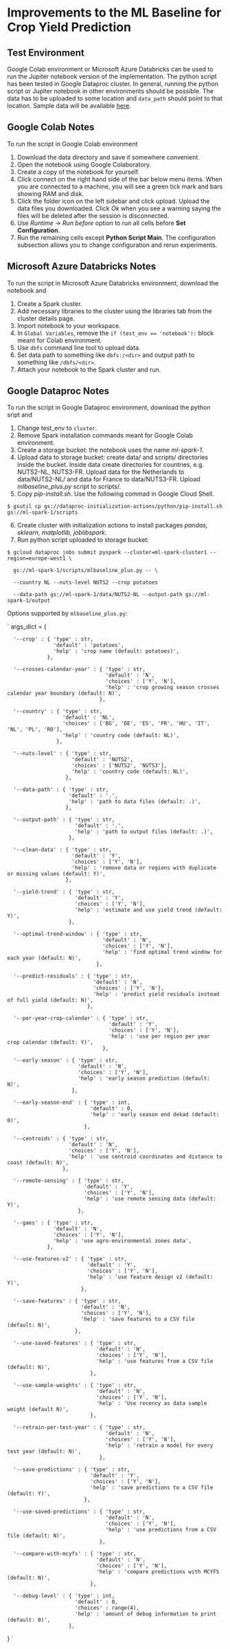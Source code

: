 # Improvements to the ML Baseline for Crop Yield Prediction

## Test Environment
Google Colab environment or Microsoft Azure Databricks can be used to run
the Jupiter notebook version of the implementation. The python script has
been tested in Google Dataproc cluster. In general, running the python script
or Jupiter notebook in other environments should be possible. The data has to
be uploaded to some location and `data_path` should point to that location.
Sample data will be available [here](https://doi.org/10.5281/zenodo.4312941).

## Google Colab Notes
To run the script in Google Colab environment
1. Download the data directory and save it somewhere convenient.
2. Open the notebook using Google Colaboratory.
3. Create a copy of the notebook for yourself.
4. Click connect on the right hand side of the bar below menu items.
   When you are connected to a machine, you will see a green tick mark 
   and bars showing RAM and disk.
5. Click the folder icon on the left sidebar and click upload.
   Upload the data files you downloaded. Click *Ok* when you see a warning 
   saying the files will be deleted after the session is disconnected.
6. Use *Runtime* -> *Run before* option to run all cells before 
   **Set Configuration**.
7. Run the remaining cells except **Python Script Main**.
   The configuration subsection allows you to change configuration 
   and rerun experiments.

## Microsoft Azure Databricks Notes

To run the script in Microsoft Azure Databricks environment, download the notebook and
1. Create a Spark cluster.
2. Add necessary libraries to the cluster using the libraries tab from the cluster details page.
3. Import notebook to your workspace.
4. In `Global Variables`, remove the `if (test_env == 'notebook'):` block meant for Colab environment.
5. Use `dbfs` command line tool to upload data. 
6. Set data path to something like `dbfs:/<dir>` and output path to something like `/dbfs/<dir>`.
7. Attach your notebook to the Spark cluster and run.

## Google Dataproc Notes

To run the script in Google Dataproc environment, download the python sript and
1. Change test_env to `cluster`.
2. Remove Spark installation commands meant for Google Colab environment.
3. Create a storage bucket: the notebook uses the name *ml-spark-1*.
4. Upload data to storage bucket: create data/ and scripts/ directories inside
   the bucket. Inside data create directories for countries, e.g. NUTS2-NL,
   NUTS3-FR. Upload data for the Netherlands to data/NUTS2-NL/ and data for
   France to data/NUTS3-FR. Upload *mlbaseline_plus.py* script to scripts/.
5. Copy *pip-install.sh*. Use the following commad in Google Cloud Shell.

`$ gsutil cp gs://dataproc-initialization-actions/python/pip-install.sh gs://ml-spark-1/scripts`

6. Create cluster with initialization actions to install packages *pandas,
   sklearn, matplotlib, joblibspark*.
7. Run python script uploaded to storage bucket:

`$ gcloud dataproc jobs submit pyspark --cluster=ml-spark-cluster1 --region=europe-west1 \`

`  gs://ml-spark-1/scripts/mlbaseline_plus.py -- \`

`  --country NL --nuts-level NUTS2 --crop potatoes`

`  --data-path gs://ml-spark-1/data/NUTS2-NL --output-path gs://ml-spark-1/output`

Options supported by `mlbaseline_plus.py`:

` args_dict = {

      '--crop' : { 'type' : str,
                   'default' : 'potatoes',
                   'help' : 'crop name (default: potatoes)',
                 },

      '--crosses-calendar-year' : { 'type' : str,
                                    'default' : 'N',
                                    'choices' : ['Y', 'N'],
                                    'help' : 'crop growing season crosses calendar year boundary (default: N)',
                                  },

      '--country' : { 'type' : str,
                      'default' : 'NL',
                      'choices' : ['BG', 'DE', 'ES', 'FR', 'HU', 'IT', 'NL', 'PL', 'RO'],
                      'help' : 'country code (default: NL)',
                    },

      '--nuts-level' : { 'type' : str,
                         'default' : 'NUTS2',
                         'choices' : ['NUTS2', 'NUTS3'],
                         'help' : 'country code (default: NL)',
                       },

      '--data-path' : { 'type' : str,
                        'default' : '.',
                        'help' : 'path to data files (default: .)',
                       },

      '--output-path' : { 'type' : str,
                          'default' : '.',
                          'help' : 'path to output files (default: .)',
                        },

      '--clean-data' : { 'type' : str,
                         'default' : 'Y',
                         'choices' : ['Y', 'N'],
                         'help' : 'remove data or regions with duplicate or missing values (default: Y)',
                       },

      '--yield-trend' : { 'type' : str,
                          'default' : 'Y',
                          'choices' : ['Y', 'N'],
                          'help' : 'estimate and use yield trend (default: Y)',
                        },

      '--optimal-trend-window' : { 'type' : str,
                                   'default' : 'N',
                                   'choices' : ['Y', 'N'],
                                   'help' : 'find optimal trend window for each year (default: N)',
                                 },

      '--predict-residuals' : { 'type' : str,
                                'default' : 'N',
                                'choices' : ['Y', 'N'],
                                'help' : 'predict yield residuals instead of full yield (default: N)',
                              },

      '--per-year-crop-calendar' : { 'type' : str,
                                     'default' : 'Y',
                                     'choices' : ['Y', 'N'],
                                     'help' : 'use per region per year crop calendar (default: Y)',
                                   },

      '--early-season' : { 'type' : str,
                           'default' : 'N',
                           'choices' : ['Y', 'N'],
                           'help' : 'early season prediction (default: N)',
                         },

      '--early-season-end' : { 'type' : int,
                               'default' : 0,
                               'help' : 'early season end dekad (default: 0)',
                             },

      '--centroids' : { 'type' : str,
                        'default' : 'N',
                        'choices' : ['Y', 'N'],
                        'help' : 'use centroid coordinates and distance to coast (default: N)',
                      },

      '--remote-sensing' : { 'type' : str,
                             'default' : 'Y',
                             'choices' : ['Y', 'N'],
                             'help' : 'use remote sensing data (default: Y)',
                           },

      '--gaes' : { 'type' : str,
                   'default' : 'N',
                   'choices' : ['Y', 'N'],
                   'help' : 'use agro-environmental zones data',
                 },

      '--use-features-v2' : { 'type' : str,
                              'default' : 'Y',
                              'choices' : ['Y', 'N'],
                              'help' : 'use feature design v2 (default: Y)',
                            },

      '--save-features' : { 'type' : str,
                            'default' : 'N',
                            'choices' : ['Y', 'N'],
                            'help' : 'save features to a CSV file (default: N)',
                          },

      '--use-saved-features' : { 'type' : str,
                                 'default' : 'N',
                                 'choices' : ['Y', 'N'],
                                 'help' : 'use features from a CSV file (default: N)',
                               },

      '--use-sample-weights' : { 'type' : str,
                                 'default' : 'N',
                                 'choices' : ['Y', 'N'],
                                 'help' : 'Use recency as data sample weight (default N)',
                               },

      '--retrain-per-test-year' : { 'type' : str,
                                    'default' : 'N',
                                    'choices' : ['Y', 'N'],
                                    'help' : 'retrain a model for every test year (default: N)',
                                  },

      '--save-predictions' : { 'type' : str,
                               'default' : 'Y',
                               'choices' : ['Y', 'N'],
                               'help' : 'save predictions to a CSV file (default: Y)',
                             },

      '--use-saved-predictions' : { 'type' : str,
                                    'default' : 'N',
                                    'choices' : ['Y', 'N'],
                                    'help' : 'use predictions from a CSV file (default: N)',
                                  },

      '--compare-with-mcyfs' : { 'type' : str,
                                 'default' : 'N',
                                 'choices' : ['Y', 'N'],
                                 'help' : 'compare predictions with MCYFS (default: N)',
                               },

      '--debug-level' : { 'type' : int,
                          'default' : 0,
                          'choices' : range(4),
                          'help' : 'amount of debug information to print (default: 0)',
                        },

  } `

